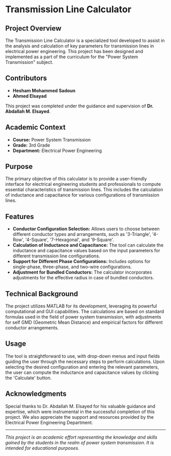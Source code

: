 # Transmission Line Calculator

## Project Overview

The Transmission Line Calculator is a specialized tool developed to assist in the analysis and calculation of key parameters for transmission lines in electrical power engineering. This project has been designed and implemented as a part of the curriculum for the "Power System Transmission" subject.

## Contributors

- **Hesham Mohammed Sadoun**
- **Ahmed Elsayad**

This project was completed under the guidance and supervision of **Dr. Abdallah M. Elsayed**.

## Academic Context

- **Course:** Power System Transmission
- **Grade:** 3rd Grade
- **Department:** Electrical Power Engineering

## Purpose

The primary objective of this calculator is to provide a user-friendly interface for electrical engineering students and professionals to compute essential characteristics of transmission lines. This includes the calculation of inductance and capacitance for various configurations of transmission lines.

## Features

- **Conductor Configuration Selection:** Allows users to choose between different conductor types and arrangements, such as '3-Triangle', '4-Row', '4-Square', '7-Hexagonal', and '9-Square'.
- **Calculation of Inductance and Capacitance:** The tool can calculate the inductance and capacitance values based on the input parameters for different transmission line configurations.
- **Support for Different Phase Configurations:** Includes options for single-phase, three-phase, and two-wire configurations.
- **Adjustment for Bundled Conductors:** The calculator incorporates adjustments for the effective radius in case of bundled conductors.

## Technical Background

The project utilizes MATLAB for its development, leveraging its powerful computational and GUI capabilities. The calculations are based on standard formulas used in the field of power system transmission, with adjustments for self GMD (Geometric Mean Distance) and empirical factors for different conductor arrangements.

## Usage

The tool is straightforward to use, with drop-down menus and input fields guiding the user through the necessary steps to perform calculations. Upon selecting the desired configuration and entering the relevant parameters, the user can compute the inductance and capacitance values by clicking the 'Calculate' button.

## Acknowledgments

Special thanks to Dr. Abdallah M. Elsayed for his valuable guidance and expertise, which were instrumental in the successful completion of this project. We also appreciate the support and resources provided by the Electrical Power Engineering Department.

---

*This project is an academic effort representing the knowledge and skills gained by the students in the realm of power system transmission. It is intended for educational purposes.*
